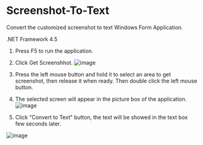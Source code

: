 # Screenshot-To-Text
Convert the customized screenshot to text
Windows Form Application.


.NET Framework 4.5

1. Press F5 to run the application.
2. Click Get Screenshhot.
![image](https://user-images.githubusercontent.com/109420709/183228408-f54efe66-fa1a-41bf-9a53-161d46ded6d5.png)

3. Press the left mouse button and hold it to select an area to get screenshot, then release it when ready. Then double click the left mouse button.

4. The selected screen will appear in the picture box of the application.
![image](https://user-images.githubusercontent.com/109420709/183228744-ac3365f0-a0f2-4dbe-921a-0029a83a56bc.png)

5. Click "Convert to Text" button, the text will be showed in the text box few seconds later.

![image](https://user-images.githubusercontent.com/109420709/183228783-e18179ed-efa1-45d7-9347-3fe1edc8c071.png)

